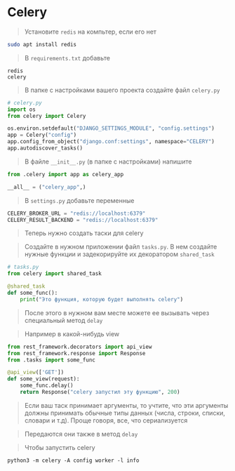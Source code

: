 # Celery

> Установите `redis` на компьтер, если его нет
```bash
sudo apt install redis
```

> В `requirements.txt` добавьте 
```
redis
celery
```

> В папке с настройками вашего проекта создайте файл `celery.py`

```py
# celery.py
import os
from celery import Celery

os.environ.setdefault("DJANGO_SETTINGS_MODULE", "config.settings")
app = Celery("config")
app.config_from_object("django.conf:settings", namespace="CELERY")
app.autodiscover_tasks()
```

> В файле `__init__.py` (в папке с настройками) напишите
```py
from .celery import app as celery_app

__all__ = ("celery_app",)
```

> В `settings.py` добавьте переменные
```py
CELERY_BROKER_URL = "redis://localhost:6379"
CELERY_RESULT_BACKEND = "redis://localhost:6379"
```

> Теперь нужно создать таски для celery

> Создайте в нужном приложении файл `tasks.py`. В нем создайте нужные функции и задекорируйте их декоратором `shared_task`
```py
# tasks.py
from celery import shared_task

@shared_task
def some_func():
    print("Это функция, которую будет выполнять celery")
```

> После этого в нужном вам месте можете ее вызывать через специальный метод `delay`

> Например в какой-нибудь view
```py
from rest_framework.decorators import api_view
from rest_framework.response import Response
from .tasks import some_func

@api_view(['GET'])
def some_view(request):
    some_func.delay()
    return Response("celery запустил эту функцию", 200)
```

> Если ваш таск принимает аргументы, то учтите, что эти аргументы должны принимать обычные типы данных (числа, строки, списки, словари и т.д). Проще говоря, все, что сериализуется

> Передаются они также в метод `delay`

> Чтобы запустить celery

```
python3 -m celery -A config worker -l info
```
